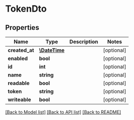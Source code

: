# TokenDto

## Properties
| Name           | Type                          | Description | Notes      |
| -------------- | ----------------------------- | ----------- | ---------- |
| **created_at** | [**\DateTime**](\DateTime.md) |             | [optional] |
| **enabled**    | **bool**                      |             | [optional] |
| **id**         | **int**                       |             | [optional] |
| **name**       | **string**                    |             | [optional] |
| **readable**   | **bool**                      |             | [optional] |
| **token**      | **string**                    |             | [optional] |
| **writeable**  | **bool**                      |             | [optional] |

[[Back to Model list]](../../README.md#documentation-for-models) [[Back to API list]](../../README.md#documentation-for-api-endpoints) [[Back to README]](../../README.md)
